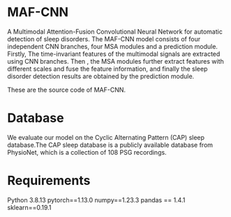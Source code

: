 # MAF-CNN
A Multimodal Attention-Fusion Convolutional Neural Network for automatic detection of sleep disorders.
The MAF-CNN model consists of four independent CNN branches, four MSA modules and a prediction module. Firstly, The time-invariant features of the multimodal signals are extracted using CNN branches. Then , the MSA modules further extract features with different scales and fuse the feature information, and finally the sleep disorder detection results are obtained by the prediction module.

These are the source code of MAF-CNN.
# Database
We evaluate our model on the Cyclic Alternating Pattern (CAP) sleep database.The CAP sleep database is a publicly available database from PhysioNet, which is a collection of 108 PSG recordings.
# Requirements
Python 3.8.13  pytorch==1.13.0  numpy==1.23.3  pandas == 1.4.1  sklearn==0.19.1

